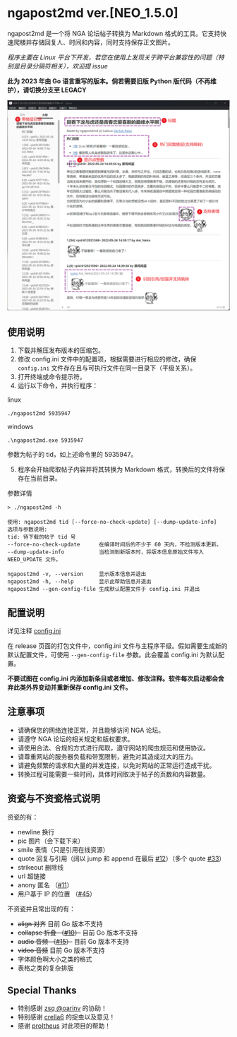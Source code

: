 # ngapost2md ver.[NEO_1.5.0]

ngapost2md 是一个将 NGA 论坛帖子转换为 Markdown 格式的工具。它支持快速爬楼并存储回复人、时间和内容，同时支持保存正文图片。

*程序主要在 Linux 平台下开发，若您在使用上发现关于跨平台兼容性的问题（特别是目录分隔符相关），欢迎提 issue*

**此为 2023 年由 Go 语言重写的版本。倘若需要旧版 Python 版代码（不再维护），请切换分支至 LEGACY**

<img src="README.assets/gen_md_demo.png" width="900px" alt="gen_md_demo">

## 使用说明
1. 下载并解压发布版本的压缩包。
2. 修改 config.ini 文件中的配置项，根据需要进行相应的修改，确保 `config.ini`  文件存在且与可执行文件在同一目录下（平级关系）。
3. 打开终端或命令提示符。
4. 运行以下命令，并执行程序：

linux
```
./ngapost2md 5935947
```
windows
```
.\ngapost2md.exe 5935947
```
参数为帖子的 tid，如上述命令里的 5935947。

5. 程序会开始爬取帖子内容并将其转换为 Markdown 格式，转换后的文件将保存在当前目录。

参数详情
```
> ./ngapost2md -h

使用: ngapost2md tid [--force-no-check-update] [--dump-update-info]
选项与参数说明: 
tid: 待下载的帖子 tid 号
--force-no-check-update      在编译时间后的不少于 60 天内，不检测版本更新。
--dump-update-info           当检测到新版本时，将版本信息原始文件写入 NEED_UPDATE 文件。

ngapost2md -v, --version     显示版本信息并退出
ngapost2md -h, --help        显示此帮助信息并退出
ngapost2md --gen-config-file 生成默认配置文件于 config.ini 并退出
```

## 配置说明

详见注释 [config.ini](https://github.com/ludoux/ngapost2md/blob/neo/assets/config.ini)

在 release 页面的打包文件中，config.ini 文件与主程序平级。假如需要生成新的默认配置文件，可使用 `--gen-config-file` 参数。此会覆盖 config.ini 为默认配置。

**不要试图在 config.ini 内添加新条目或者增加、修改注释。软件每次启动都会舍弃此类外界变动并重新保存 config.ini 文件。**

## 注意事项


- 请确保您的网络连接正常，并且能够访问 NGA 论坛。
- 请遵守 NGA 论坛的相关规定和版权要求。
- 请使用合法、合规的方式进行爬取，遵守网站的爬虫规范和使用协议。
- 请尊重网站的服务器负载和带宽限制，避免对其造成过大的压力。
- 请避免频繁的请求和大量的并发连接，以免对网站的正常运行造成干扰。
- 转换过程可能需要一些时间，具体时间取决于帖子的页数和内容数量。

## 资瓷与不资瓷格式说明

资瓷的有：

- newline 换行
- pic 图片（会下载下来）
- smile 表情（只是引用在线资源）
- quote 回复与引用（阔以 jump 和 append 在最后 [#12](https://github.com/ludoux/ngapost2md/issues/12)）（多个 quote [#33](https://github.com/ludoux/ngapost2md/issues/33)）
- strikeout 删除线
- url 超链接
- anony 匿名 （[#11](https://github.com/ludoux/ngapost2md/issues/11)）
- 用户基于 IP 的位置 （[#45](https://github.com/ludoux/ngapost2md/pull/45)）

不资瓷并且常出现的有：
- ~~align 对齐~~ 目前 Go 版本不支持
- ~~collapse 折叠 （[#10](https://github.com/ludoux/ngapost2md/issues/10)）~~ 目前 Go 版本不支持
- ~~audio 音频 （[#15](https://github.com/ludoux/ngapost2md/issues/15)）~~ 目前 Go 版本不支持
- ~~video 音频~~ 目前 Go 版本不支持
- 字体颜色啊大小之类的格式
- 表格之类的复杂排版

## Special Thanks

- 特别感谢 [zsq @oarinv](https://github.com/oarinv) 的协助！
- 特别感谢 [crella6](https://github.com/crella6) 的捉虫以及意见！
- 感谢 [proItheus](https://github.com/proItheus) 对此项目的帮助！
